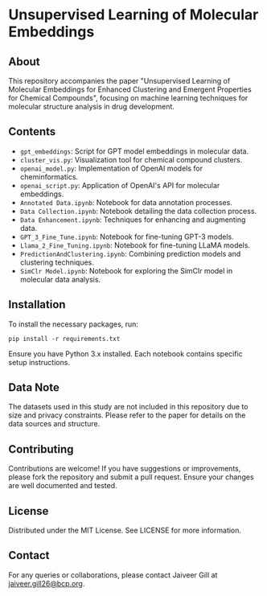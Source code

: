 
# Unsupervised Learning of Molecular Embeddings

## About
This repository accompanies the paper "Unsupervised Learning of Molecular Embeddings for Enhanced Clustering and Emergent Properties for Chemical Compounds", focusing on machine learning techniques for molecular structure analysis in drug development.

## Contents
- `gpt_embeddings`: Script for GPT model embeddings in molecular data.
- `cluster_vis.py`: Visualization tool for chemical compound clusters.
- `openai_model.py`: Implementation of OpenAI models for cheminformatics.
- `openai_script.py`: Application of OpenAI's API for molecular embeddings.
- `Annotated Data.ipynb`: Notebook for data annotation processes.
- `Data Collection.ipynb`: Notebook detailing the data collection process.
- `Data Enhancement.ipynb`: Techniques for enhancing and augmenting data.
- `GPT_3_Fine_Tune.ipynb`: Notebook for fine-tuning GPT-3 models.
- `Llama_2_Fine_Tuning.ipynb`: Notebook for fine-tuning LLaMA models.
- `PredictionAndClustering.ipynb`: Combining prediction models and clustering techniques.
- `SimClr Model.ipynb`: Notebook for exploring the SimClr model in molecular data analysis.

## Installation
To install the necessary packages, run:
```
pip install -r requirements.txt
```
Ensure you have Python 3.x installed. Each notebook contains specific setup instructions.

## Data Note
The datasets used in this study are not included in this repository due to size and privacy constraints. Please refer to the paper for details on the data sources and structure.

## Contributing
Contributions are welcome! If you have suggestions or improvements, please fork the repository and submit a pull request. Ensure your changes are well documented and tested.

## License
Distributed under the MIT License. See LICENSE for more information.

## Contact
For any queries or collaborations, please contact Jaiveer Gill at jaiveer.gill26@bcp.org.
